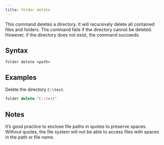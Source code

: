 ```yaml
---
title: folder delete
---
```


This command deletes a directory. It will recursively delete all contained files
and folders. The command fails if the directory cannot be deleted. However, if
the directory does not exist, the command succeeds.

## Syntax

    folder delete <path>

## Examples

Delete the directory `C:\test`.

```actionscript
folder delete "C:\test"
```

## Notes

It’s good practice to enclose file paths in quotes to preserve spaces. Without
quotes, the file system will not be able to access files with spaces in the path
or file name.
